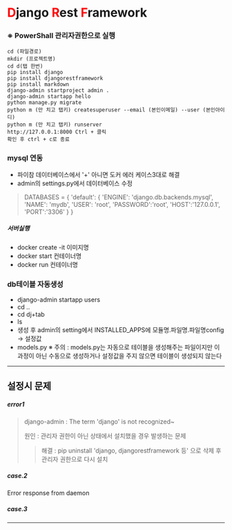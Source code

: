 # <a style = color:red>D</a>jango <a style = color:red>R</a>est <a style = color:red>F</a>ramework
### ※ PowerShall 관리자권한으로 실행 
    cd (파일경로)
    mkdir (프로젝트명)
    cd d(탭 한번)
    pip install django
    pip install djangorestframework
    pip install markdown
    django-admin startproject admin .
    django-admin startapp hello
    python manage.py migrate
    python m (만 치고 탭키) createsuperuser --email (본인이메일) --user (본인아이디)
    python m (만 치고 탭키) runserver
    http://127.0.0.1:8000 Ctrl + 클릭
    확인 후 ctrl + c로 종료

### mysql 연동
- 파이참 데이터베이스에서 '+' 아니면 도커 에러 케이스3대로 해결
- admin의 settings.py에서 데이터베이스 수정<p>
> DATABASES = {
      'default': {
          'ENGINE': 'django.db.backends.mysql',
          'NAME': 'mydb',
          'USER': 'root',
          'PASSWORD':'root',
          'HOST':'127.0.0.1',
          'PORT':'3306'
      }
  }
##### 서버실행
- docker create -it 이미지명
- docker start 컨테이너명
- docker run 컨테이너명
### db테이블 자동생성
- django-admin startapp users
- cd ..
- cd dj+tab
- ls
- 생성 후 admin의 setting에서 INSTALLED_APPS에 모듈명.파일명.파일명config -> 설정값
- models.py
※ 주의 : models.py는 자동으로 테이블을 생성해주는 파일이지만 이 과정이 아닌 수동으로 생성하거나 설정값을 주지 않으면 테이블이 생성되지 않는다

---
## 설정시 문제
##### error1
> django-admin : The term 'django' is not recognized~<p>
> 원인 : 관리자 권한이 아닌 상태에서 설치했을 경우 발생하는 문제
>> 해결 : pip uninstall 'django, djangorestframework 등' 으로 삭제 후 관리자 권한으로 다시 설치
##### case.2
Error response from daemon

##### case.3


---
